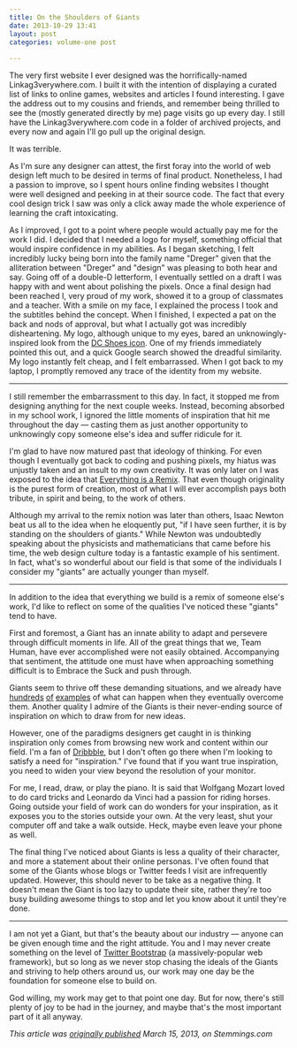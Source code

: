 ```yaml
---
title: On the Shoulders of Giants
date: 2013-10-29 13:41
layout: post
categories: volume-one post
 
---
```



The very first website I ever designed was the horrifically-named Linkag3verywhere.com. I built it with the intention of displaying a curated list of links to online games, websites and articles I found interesting. I gave the address out to my cousins and friends, and remember being thrilled to see the (mostly generated directly by me) page visits go up every day. I still have the Linkag3verywhere.com code in a folder of archived projects, and every now and again I'll go pull up the original design.

It was terrible.

As I'm sure any designer can attest, the first foray into the world of web design left much to be desired in terms of final product. Nonetheless, I had a passion to improve, so I spent hours online finding websites I thought were well designed and peeking in at their source code. The fact that every cool design trick I saw was only a click away made the whole experience of learning the craft intoxicating.

As I improved, I got to a point where people would actually pay me for the work I did. I decided that I needed a logo for myself, something official that would inspire confidence in my abilities. As I began sketching, I felt incredibly lucky being born into the family name "Dreger" given that the alliteration between "Dreger" and "design" was pleasing to both hear and say. Going off of a double-D letterform, I eventually settled on a draft I was happy with and went about polishing the pixels. Once a final design had been reached I, very proud of my work, showed it to a group of classmates and a teacher. With a smile on my face, I explained the process I took and the subtitles behind the concept. When I finished, I expected a pat on the back and nods of approval, but what I actually got was incredibly disheartening.
My logo, although unique to my eyes, bared an unknowingly-inspired look from the [DC Shoes icon](http://www.dcshoes.com/). One of my friends immediately pointed this out, and a quick Google search showed the dreadful similarity. My logo instantly felt cheap, and I felt embarrassed. When I got back to my laptop, I promptly removed any trace of the identity from my website.

---

I still remember the embarrassment to this day. In fact, it stopped me from designing anything for the next couple weeks. Instead, becoming absorbed in my school work, I ignored the little moments of inspiration that hit me throughout the day &mdash; casting them as just another opportunity to unknowingly copy someone else's idea and suffer ridicule for it.

I'm glad to have now matured past that ideology of thinking. For even though I eventually got back to coding and pushing pixels, my hiatus was unjustly taken and an insult to my own creativity. It was only later on I was exposed to the idea that [Everything is a Remix](http://www.everythingisaremix.info/). That even though originality is the purest form of creation, most of what I will ever accomplish pays both tribute, in spirit and being, to the work of others.

Although my arrival to the remix notion was later than others, Isaac Newton beat us all to the idea when he eloquently put, "if I have seen further, it is by standing on the shoulders of giants." While Newton was undoubtedly speaking about the physicists and mathematicians that came before his time, the web design culture today is a fantastic example of his sentiment. In fact, what's so wonderful about our field is that some of the individuals I consider my "giants" are actually younger than myself.

---

In addition to the idea that everything we build is a remix of someone else's work, I'd like to reflect on some of the qualities I've noticed these "giants" tend to have.

First and foremost, a Giant has an innate ability to adapt and persevere through difficult moments in life. All of the great things that we, Team Human, have ever accomplished were not easily obtained. Accompanying that sentiment, the attitude one must have when approaching something difficult is to Embrace the Suck and push through.

Giants seem to thrive off these demanding situations, and we already have [hundreds](https://square.com/) [of](http://www.apple.com/) [examples](http://facebook.com/) of what can happen when they eventually overcome them.
Another quality I admire of the Giants is their never-ending source of inspiration on which to draw from for new ideas.

However, one of the paradigms designers get caught in is thinking inspiration only comes from browsing new work and content within our field. I'm a fan of [Dribbble](http://dribbble.com/), but I don't often go there when I'm looking to satisfy a need for "inspiration." I've found that if you want true inspiration, you need to widen your view beyond the resolution of your monitor.

For me, I read, draw, or play the piano. It is said that Wolfgang Mozart loved to do card tricks and Leonardo da Vinci had a passion for riding horses. Going outside your field of work can do wonders for your inspiration, as it exposes you to the stories outside your own. At the very least, shut your computer off and take a walk outside. Heck, maybe even leave your phone as well.

The final thing I've noticed about Giants is less a quality of their character, and more a statement about their online personas. I've often found that some of the Giants whose blogs or Twitter feeds I visit are infrequently updated. However, this should never to be take as a negative thing. It doesn't mean the Giant is too lazy to update their site, rather they're too busy building awesome things to stop and let you know about it until they're done.

---

I am not yet a Giant, but that's the beauty about our industry &mdash; anyone can be given enough time and the right attitude. You and I may never create something on the level of [Twitter Bootstrap](http://twitter.github.com/bootstrap/) (a massively-popular web framework), but so long as we never stop chasing the ideals of the Giants and striving to help others around us, our work may one day be the foundation for someone else to build on.

God willing, my work may get to that point one day. But for now, there's still plenty of joy to be had in the journey, and maybe that's the most important part of it all anyway.

_This article was [originally published](http://stemmings.com/on-the-shoulders-of-giants/) March 15, 2013, on Stemmings.com_
